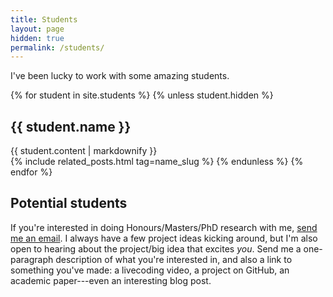 ```yaml
---
title: Students
layout: page
hidden: true
permalink: /students/
---
```


I've been lucky to work with some amazing students.

{% for student in site.students %}
{% unless student.hidden %}
<h2>{{ student.name }}</h2>
<article class="post-content">
{{ student.content | markdownify }}
</article>
{% include related_posts.html tag=name_slug %}
{% endunless %}
{% endfor %}

## Potential students

If you're interested in doing Honours/Masters/PhD research with
me, [send me an email](mailto:ben.swift@anu.edu.au). I always have a few project
ideas kicking around, but I'm also open to hearing about the project/big idea
that excites *you*. Send me a one-paragraph description of what you're
interested in, and also a link to something you've made: a livecoding video, a
project on GitHub, an academic paper---even an interesting blog post.

